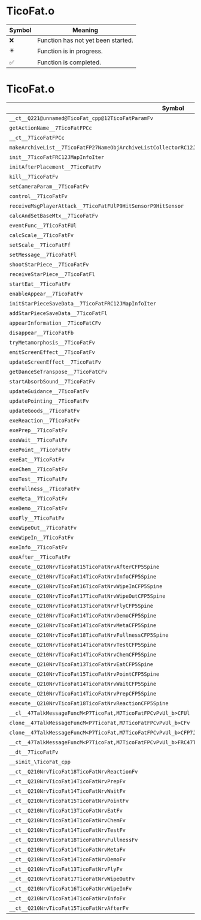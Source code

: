 # TicoFat.o
| Symbol | Meaning 
| ------------- | ------------- 
| :x: | Function has not yet been started. 
| :eight_pointed_black_star: | Function is in progress. 
| :white_check_mark: | Function is completed. 


# TicoFat.o
| Symbol | Decompiled? |
| ------------- | ------------- |
| `__ct__Q221@unnamed@TicoFat_cpp@12TicoFatParamFv` | :x: |
| `getActionName__7TicoFatFPCc` | :x: |
| `__ct__7TicoFatFPCc` | :x: |
| `makeArchiveList__7TicoFatFP27NameObjArchiveListCollectorRC12JMapInfoIter` | :x: |
| `init__7TicoFatFRC12JMapInfoIter` | :x: |
| `initAfterPlacement__7TicoFatFv` | :x: |
| `kill__7TicoFatFv` | :x: |
| `setCameraParam__7TicoFatFv` | :x: |
| `control__7TicoFatFv` | :x: |
| `receiveMsgPlayerAttack__7TicoFatFUlP9HitSensorP9HitSensor` | :x: |
| `calcAndSetBaseMtx__7TicoFatFv` | :x: |
| `eventFunc__7TicoFatFUl` | :x: |
| `calcScale__7TicoFatFv` | :x: |
| `setScale__7TicoFatFf` | :x: |
| `setMessage__7TicoFatFl` | :x: |
| `shootStarPiece__7TicoFatFv` | :x: |
| `receiveStarPiece__7TicoFatFl` | :x: |
| `startEat__7TicoFatFv` | :x: |
| `enableAppear__7TicoFatFv` | :x: |
| `initStarPieceSaveData__7TicoFatFRC12JMapInfoIter` | :x: |
| `addStarPieceSaveData__7TicoFatFl` | :x: |
| `appearInformation__7TicoFatCFv` | :x: |
| `disappear__7TicoFatFb` | :x: |
| `tryMetamorphosis__7TicoFatFv` | :x: |
| `emitScreenEffect__7TicoFatFv` | :x: |
| `updateScreenEffect__7TicoFatFv` | :x: |
| `getDanceSeTranspose__7TicoFatCFv` | :x: |
| `startAbsorbSound__7TicoFatFv` | :x: |
| `updateGuidance__7TicoFatFv` | :x: |
| `updatePointing__7TicoFatFv` | :x: |
| `updateGoods__7TicoFatFv` | :x: |
| `exeReaction__7TicoFatFv` | :x: |
| `exePrep__7TicoFatFv` | :x: |
| `exeWait__7TicoFatFv` | :x: |
| `exePoint__7TicoFatFv` | :x: |
| `exeEat__7TicoFatFv` | :x: |
| `exeChem__7TicoFatFv` | :x: |
| `exeTest__7TicoFatFv` | :x: |
| `exeFullness__7TicoFatFv` | :x: |
| `exeMeta__7TicoFatFv` | :x: |
| `exeDemo__7TicoFatFv` | :x: |
| `exeFly__7TicoFatFv` | :x: |
| `exeWipeOut__7TicoFatFv` | :x: |
| `exeWipeIn__7TicoFatFv` | :x: |
| `exeInfo__7TicoFatFv` | :x: |
| `exeAfter__7TicoFatFv` | :x: |
| `execute__Q210NrvTicoFat15TicoFatNrvAfterCFP5Spine` | :x: |
| `execute__Q210NrvTicoFat14TicoFatNrvInfoCFP5Spine` | :x: |
| `execute__Q210NrvTicoFat16TicoFatNrvWipeInCFP5Spine` | :x: |
| `execute__Q210NrvTicoFat17TicoFatNrvWipeOutCFP5Spine` | :x: |
| `execute__Q210NrvTicoFat13TicoFatNrvFlyCFP5Spine` | :x: |
| `execute__Q210NrvTicoFat14TicoFatNrvDemoCFP5Spine` | :x: |
| `execute__Q210NrvTicoFat14TicoFatNrvMetaCFP5Spine` | :x: |
| `execute__Q210NrvTicoFat18TicoFatNrvFullnessCFP5Spine` | :x: |
| `execute__Q210NrvTicoFat14TicoFatNrvTestCFP5Spine` | :x: |
| `execute__Q210NrvTicoFat14TicoFatNrvChemCFP5Spine` | :x: |
| `execute__Q210NrvTicoFat13TicoFatNrvEatCFP5Spine` | :x: |
| `execute__Q210NrvTicoFat15TicoFatNrvPointCFP5Spine` | :x: |
| `execute__Q210NrvTicoFat14TicoFatNrvWaitCFP5Spine` | :x: |
| `execute__Q210NrvTicoFat14TicoFatNrvPrepCFP5Spine` | :x: |
| `execute__Q210NrvTicoFat18TicoFatNrvReactionCFP5Spine` | :x: |
| `__cl__47TalkMessageFuncM<P7TicoFat,M7TicoFatFPCvPvUl_b>CFUl` | :x: |
| `clone__47TalkMessageFuncM<P7TicoFat,M7TicoFatFPCvPvUl_b>CFv` | :x: |
| `clone__47TalkMessageFuncM<P7TicoFat,M7TicoFatFPCvPvUl_b>CFP7JKRHeap` | :x: |
| `__ct__47TalkMessageFuncM<P7TicoFat,M7TicoFatFPCvPvUl_b>FRC47TalkMessageFuncM<P7TicoFat,M7TicoFatFPCvPvUl_b>` | :x: |
| `__dt__7TicoFatFv` | :x: |
| `__sinit_\TicoFat_cpp` | :x: |
| `__ct__Q210NrvTicoFat18TicoFatNrvReactionFv` | :x: |
| `__ct__Q210NrvTicoFat14TicoFatNrvPrepFv` | :x: |
| `__ct__Q210NrvTicoFat14TicoFatNrvWaitFv` | :x: |
| `__ct__Q210NrvTicoFat15TicoFatNrvPointFv` | :x: |
| `__ct__Q210NrvTicoFat13TicoFatNrvEatFv` | :x: |
| `__ct__Q210NrvTicoFat14TicoFatNrvChemFv` | :x: |
| `__ct__Q210NrvTicoFat14TicoFatNrvTestFv` | :x: |
| `__ct__Q210NrvTicoFat18TicoFatNrvFullnessFv` | :x: |
| `__ct__Q210NrvTicoFat14TicoFatNrvMetaFv` | :x: |
| `__ct__Q210NrvTicoFat14TicoFatNrvDemoFv` | :x: |
| `__ct__Q210NrvTicoFat13TicoFatNrvFlyFv` | :x: |
| `__ct__Q210NrvTicoFat17TicoFatNrvWipeOutFv` | :x: |
| `__ct__Q210NrvTicoFat16TicoFatNrvWipeInFv` | :x: |
| `__ct__Q210NrvTicoFat14TicoFatNrvInfoFv` | :x: |
| `__ct__Q210NrvTicoFat15TicoFatNrvAfterFv` | :x: |
